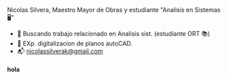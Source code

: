 Nicolas Silvera, Maestro Mayor de Obras y estudiante "Analisis en Sistemas 🖥️"

- 💼 Buscando  trabajo relacionado en Analisis sist. (estudiante ORT 📚)
- 📌 EXp. digitalizacion de planos autoCAD.
-  📬 nicolassilverak@gmail.com
#### hola
